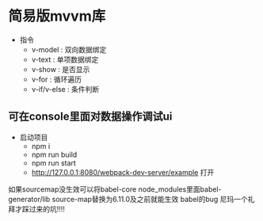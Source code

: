 # 简易版mvvm库 

 - 指令
    - v-model : 双向数据绑定
    - v-text : 单项数据绑定
    - v-show : 是否显示
    - v-for : 循环遍历
    - v-if/v-else : 条件判断
    
## 可在console里面对数据操作调试ui    
 - 启动项目
    - npm i 
    - npm run build
    - npm run start
    - http://127.0.0.1:8080/webpack-dev-server/example 打开   
     
如果sourcemap没生效可以将babel-core node_modules里面babel-generator/lib source-map替换为6.11.0及之前就能生效
babel的bug 尼玛一个礼拜才踩过来的坑!!!!  
